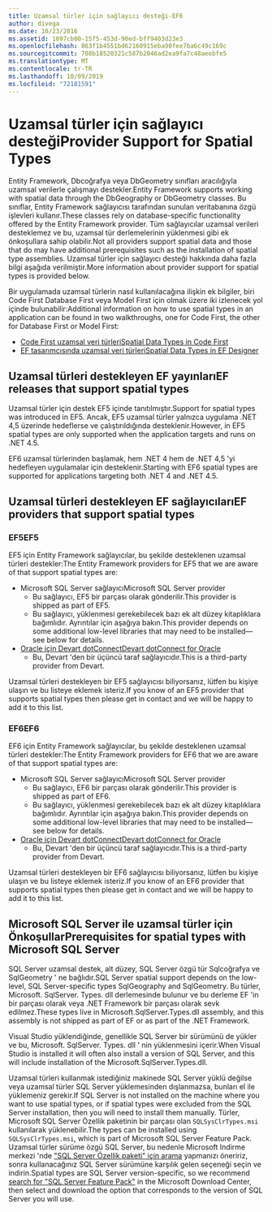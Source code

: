 ```yaml
---
title: Uzamsal türler için sağlayıcı desteği-EF6
author: divega
ms.date: 10/23/2016
ms.assetid: 1097cb00-15f5-453d-90ed-bff9403d23e3
ms.openlocfilehash: 863f1b4551bd62160915eba90fee7ba6c49c169c
ms.sourcegitcommit: 708b18520321c587b2046ad2ea9fa7c48aeebfe5
ms.translationtype: MT
ms.contentlocale: tr-TR
ms.lasthandoff: 10/09/2019
ms.locfileid: "72181591"
---
```

# <a name="provider-support-for-spatial-types"></a><span data-ttu-id="f1200-102">Uzamsal türler için sağlayıcı desteği</span><span class="sxs-lookup"><span data-stu-id="f1200-102">Provider Support for Spatial Types</span></span>
<span data-ttu-id="f1200-103">Entity Framework, Dbcoğrafya veya DbGeometry sınıfları aracılığıyla uzamsal verilerle çalışmayı destekler.</span><span class="sxs-lookup"><span data-stu-id="f1200-103">Entity Framework supports working with spatial data through the DbGeography or DbGeometry classes.</span></span> <span data-ttu-id="f1200-104">Bu sınıflar, Entity Framework sağlayıcısı tarafından sunulan veritabanına özgü işlevleri kullanır.</span><span class="sxs-lookup"><span data-stu-id="f1200-104">These classes rely on database-specific functionality offered by the Entity Framework provider.</span></span> <span data-ttu-id="f1200-105">Tüm sağlayıcılar uzamsal verileri desteklemez ve bu, uzamsal tür derlemelerinin yüklenmesi gibi ek önkoşullara sahip olabilir.</span><span class="sxs-lookup"><span data-stu-id="f1200-105">Not all providers support spatial data and those that do may have additional prerequisites such as the installation of spatial type assemblies.</span></span> <span data-ttu-id="f1200-106">Uzamsal türler için sağlayıcı desteği hakkında daha fazla bilgi aşağıda verilmiştir.</span><span class="sxs-lookup"><span data-stu-id="f1200-106">More information about provider support for spatial types is provided below.</span></span>  

<span data-ttu-id="f1200-107">Bir uygulamada uzamsal türlerin nasıl kullanılacağına ilişkin ek bilgiler, biri Code First Database First veya Model First için olmak üzere iki izlenecek yol içinde bulunabilir:</span><span class="sxs-lookup"><span data-stu-id="f1200-107">Additional information on how to use spatial types in an application can be found in two walkthroughs, one for Code First, the other for Database First or Model First:</span></span>  

- [<span data-ttu-id="f1200-108">Code First uzamsal veri türleri</span><span class="sxs-lookup"><span data-stu-id="f1200-108">Spatial Data Types in Code First</span></span>](~/ef6/modeling/code-first/data-types/spatial.md)  
- [<span data-ttu-id="f1200-109">EF tasarımcısında uzamsal veri türleri</span><span class="sxs-lookup"><span data-stu-id="f1200-109">Spatial Data Types in EF Designer</span></span>](~/ef6/modeling/designer/data-types/spatial.md)  

## <a name="ef-releases-that-support-spatial-types"></a><span data-ttu-id="f1200-110">Uzamsal türleri destekleyen EF yayınları</span><span class="sxs-lookup"><span data-stu-id="f1200-110">EF releases that support spatial types</span></span>  

<span data-ttu-id="f1200-111">Uzamsal türler için destek EF5 içinde tanıtılmıştır.</span><span class="sxs-lookup"><span data-stu-id="f1200-111">Support for spatial types was introduced in EF5.</span></span> <span data-ttu-id="f1200-112">Ancak, EF5 uzamsal türler yalnızca uygulama .NET 4,5 üzerinde hedeflerse ve çalıştırıldığında desteklenir.</span><span class="sxs-lookup"><span data-stu-id="f1200-112">However, in EF5 spatial types are only supported when the application targets and runs on .NET 4.5.</span></span>  

<span data-ttu-id="f1200-113">EF6 uzamsal türlerinden başlamak, hem .NET 4 hem de .NET 4,5 'yi hedefleyen uygulamalar için desteklenir.</span><span class="sxs-lookup"><span data-stu-id="f1200-113">Starting with EF6 spatial types are supported for applications targeting both .NET 4 and .NET 4.5.</span></span>  

## <a name="ef-providers-that-support-spatial-types"></a><span data-ttu-id="f1200-114">Uzamsal türleri destekleyen EF sağlayıcıları</span><span class="sxs-lookup"><span data-stu-id="f1200-114">EF providers that support spatial types</span></span>  

### <a name="ef5"></a><span data-ttu-id="f1200-115">EF5</span><span class="sxs-lookup"><span data-stu-id="f1200-115">EF5</span></span>  

<span data-ttu-id="f1200-116">EF5 için Entity Framework sağlayıcılar, bu şekilde desteklenen uzamsal türleri destekler:</span><span class="sxs-lookup"><span data-stu-id="f1200-116">The Entity Framework providers for EF5 that we are aware of that support spatial types are:</span></span>  

- <span data-ttu-id="f1200-117">Microsoft SQL Server sağlayıcı</span><span class="sxs-lookup"><span data-stu-id="f1200-117">Microsoft SQL Server provider</span></span>  
    - <span data-ttu-id="f1200-118">Bu sağlayıcı, EF5 bir parçası olarak gönderilir.</span><span class="sxs-lookup"><span data-stu-id="f1200-118">This provider is shipped as part of EF5.</span></span>  
    - <span data-ttu-id="f1200-119">Bu sağlayıcı, yüklenmesi gerekebilecek bazı ek alt düzey kitaplıklara bağımlıdır. Ayrıntılar için aşağıya bakın.</span><span class="sxs-lookup"><span data-stu-id="f1200-119">This provider depends on some additional low-level libraries that may need to be installed—see below for details.</span></span>  
- [<span data-ttu-id="f1200-120">Oracle için Devart dotConnect</span><span class="sxs-lookup"><span data-stu-id="f1200-120">Devart dotConnect for Oracle</span></span>](https://www.devart.com/dotconnect/oracle/)  
    - <span data-ttu-id="f1200-121">Bu, Devart 'den bir üçüncü taraf sağlayıcıdır.</span><span class="sxs-lookup"><span data-stu-id="f1200-121">This is a third-party provider from Devart.</span></span>  

<span data-ttu-id="f1200-122">Uzamsal türleri destekleyen bir EF5 sağlayıcısı biliyorsanız, lütfen bu kişiye ulaşın ve bu listeye eklemek isteriz.</span><span class="sxs-lookup"><span data-stu-id="f1200-122">If you know of an EF5 provider that supports spatial types then please get in contact and we will be happy to add it to this list.</span></span>  

### <a name="ef6"></a><span data-ttu-id="f1200-123">EF6</span><span class="sxs-lookup"><span data-stu-id="f1200-123">EF6</span></span>  

<span data-ttu-id="f1200-124">EF6 için Entity Framework sağlayıcılar, bu şekilde desteklenen uzamsal türleri destekler:</span><span class="sxs-lookup"><span data-stu-id="f1200-124">The Entity Framework providers for EF6 that we are aware of that support spatial types are:</span></span>  

- <span data-ttu-id="f1200-125">Microsoft SQL Server sağlayıcı</span><span class="sxs-lookup"><span data-stu-id="f1200-125">Microsoft SQL Server provider</span></span>  
    - <span data-ttu-id="f1200-126">Bu sağlayıcı, EF6 bir parçası olarak gönderilir.</span><span class="sxs-lookup"><span data-stu-id="f1200-126">This provider is shipped as part of EF6.</span></span>  
    - <span data-ttu-id="f1200-127">Bu sağlayıcı, yüklenmesi gerekebilecek bazı ek alt düzey kitaplıklara bağımlıdır. Ayrıntılar için aşağıya bakın.</span><span class="sxs-lookup"><span data-stu-id="f1200-127">This provider depends on some additional low-level libraries that may need to be installed—see below for details.</span></span>  
- [<span data-ttu-id="f1200-128">Oracle için Devart dotConnect</span><span class="sxs-lookup"><span data-stu-id="f1200-128">Devart dotConnect for Oracle</span></span>](https://www.devart.com/dotconnect/oracle/)  
    - <span data-ttu-id="f1200-129">Bu, Devart 'den bir üçüncü taraf sağlayıcıdır.</span><span class="sxs-lookup"><span data-stu-id="f1200-129">This is a third-party provider from Devart.</span></span>  

<span data-ttu-id="f1200-130">Uzamsal türleri destekleyen bir EF6 sağlayıcısı biliyorsanız, lütfen bu kişiye ulaşın ve bu listeye eklemek isteriz.</span><span class="sxs-lookup"><span data-stu-id="f1200-130">If you know of an EF6 provider that supports spatial types then please get in contact and we will be happy to add it to this list.</span></span>  

## <a name="prerequisites-for-spatial-types-with-microsoft-sql-server"></a><span data-ttu-id="f1200-131">Microsoft SQL Server ile uzamsal türler için Önkoşullar</span><span class="sxs-lookup"><span data-stu-id="f1200-131">Prerequisites for spatial types with Microsoft SQL Server</span></span>  

<span data-ttu-id="f1200-132">SQL Server uzamsal destek, alt düzey, SQL Server özgü tür Sqlcoğrafya ve SqlGeometry ' ne bağlıdır.</span><span class="sxs-lookup"><span data-stu-id="f1200-132">SQL Server spatial support depends on the low-level, SQL Server-specific types SqlGeography and SqlGeometry.</span></span> <span data-ttu-id="f1200-133">Bu türler, Microsoft. SqlServer. Types. dll derlemesinde bulunur ve bu derleme EF 'in bir parçası olarak veya .NET Framework bir parçası olarak sevk edilmez.</span><span class="sxs-lookup"><span data-stu-id="f1200-133">These types live in Microsoft.SqlServer.Types.dll assembly, and this assembly is not shipped as part of EF or as part of the .NET Framework.</span></span>  

<span data-ttu-id="f1200-134">Visual Studio yüklendiğinde, genellikle SQL Server bir sürümünü de yükler ve bu, Microsoft. SqlServer. Types. dll ' nin yüklenmesini içerir.</span><span class="sxs-lookup"><span data-stu-id="f1200-134">When Visual Studio is installed it will often also install a version of SQL Server, and this will include installation of the Microsoft.SqlServer.Types.dll.</span></span>  

<span data-ttu-id="f1200-135">Uzamsal türleri kullanmak istediğiniz makinede SQL Server yüklü değilse veya uzamsal türler SQL Server yüklemesinden dışlanmazsa, bunları el ile yüklemeniz gerekir.</span><span class="sxs-lookup"><span data-stu-id="f1200-135">If SQL Server is not installed on the machine where you want to use spatial types, or if spatial types were excluded from the SQL Server installation, then you will need to install them manually.</span></span> <span data-ttu-id="f1200-136">Türler, Microsoft SQL Server Özellik paketinin bir parçası olan `SQLSysClrTypes.msi` kullanılarak yüklenebilir.</span><span class="sxs-lookup"><span data-stu-id="f1200-136">The types can be installed using `SQLSysClrTypes.msi`, which is part of Microsoft SQL Server Feature Pack.</span></span> <span data-ttu-id="f1200-137">Uzamsal türler sürüme özgü SQL Server, bu nedenle Microsoft Indirme merkezi 'nde ["SQL Server Özellik paketi" için arama](https://www.microsoft.com/search/result.aspx?q=sql+server+feature+pack) yapmanızı öneririz, sonra kullanacağınız SQL Server sürümüne karşılık gelen seçeneği seçin ve indirin.</span><span class="sxs-lookup"><span data-stu-id="f1200-137">Spatial types are SQL Server version-specific, so we recommend [search for "SQL Server Feature Pack"](https://www.microsoft.com/search/result.aspx?q=sql+server+feature+pack) in the Microsoft Download Center, then select and download the option that corresponds to the version of SQL Server you will use.</span></span>
